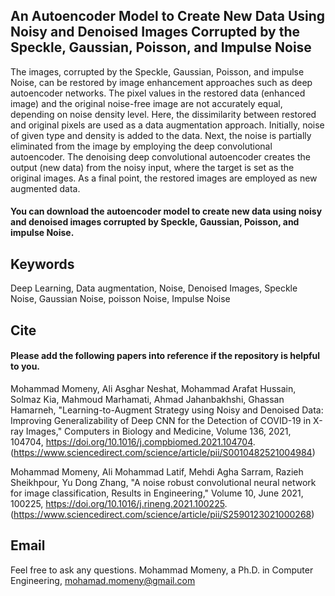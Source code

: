 ## An Autoencoder Model to Create New Data Using Noisy and Denoised Images Corrupted by the Speckle, Gaussian, Poisson, and Impulse Noise
The images, corrupted by the Speckle, Gaussian, Poisson, and impulse Noise, can be restored by image enhancement approaches such as deep autoencoder networks. The pixel values in the restored data (enhanced image) and the original noise-free image are not accurately equal, depending on noise density level. Here, the dissimilarity between restored and original pixels are used as a data augmentation approach. Initially, noise of given type and density is added to the data. Next, the noise is partially eliminated from the image by employing the deep convolutional autoencoder. The denoising deep convolutional autoencoder creates the output (new data) from the noisy input, where the target is set as the original images. As a final point, the restored images are employed as new augmented data.
#### You can download the autoencoder model to create new data using noisy and denoised images corrupted by Speckle, Gaussian, Poisson, and impulse Noise. 

## Keywords
Deep Learning, Data augmentation, Noise, Denoised Images, Speckle Noise, Gaussian Noise, poisson Noise, Impulse Noise

## Cite
#### Please add the following papers into reference if the repository is helpful to you.
Mohammad Momeny, Ali Asghar Neshat, Mohammad Arafat Hussain, Solmaz Kia, Mahmoud Marhamati, Ahmad Jahanbakhshi, Ghassan Hamarneh, "Learning-to-Augment Strategy using Noisy and Denoised Data: Improving Generalizability of Deep CNN for the Detection of COVID-19 in X-ray Images," Computers in Biology and Medicine, Volume 136, 2021, 104704, https://doi.org/10.1016/j.compbiomed.2021.104704. (https://www.sciencedirect.com/science/article/pii/S0010482521004984)

Mohammad Momeny, Ali Mohammad Latif, Mehdi Agha Sarram, Razieh Sheikhpour, Yu Dong Zhang, "A noise robust convolutional neural network for image classification, Results in Engineering," Volume 10, June 2021, 100225, https://doi.org/10.1016/j.rineng.2021.100225. (https://www.sciencedirect.com/science/article/pii/S2590123021000268)

## Email
Feel free to ask any questions. Mohammad Momeny, a Ph.D. in Computer Engineering, mohamad.momeny@gmail.com
